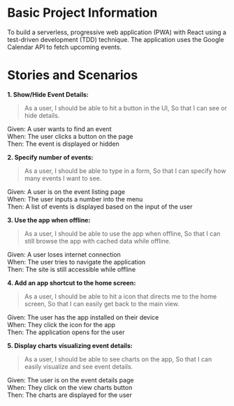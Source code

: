 # Basic Project Information 
To build a serverless, progressive web application (PWA) with React using a
test-driven development (TDD) technique. The application uses the Google
Calendar API to fetch upcoming events.

# Stories and Scenarios 
**1. Show/Hide Event Details:**
>As a user,
>I should be able to hit a button in the UI,
>So that I can see or hide details.

Given: A user wants to find an event  <br />
When: The user clicks a button on the page <br />
Then: The event is displayed or hidden  <br />


**2. Specify number of events:**
>As a user,
>I should be able to type in a form,
>So that I can specify how many events I want to see.

Given: A user is on the event listing page  <br />
When: The user inputs a number into the menu <br />
Then: A list of events is displayed based on the input of the user <br />

**3. Use the app when offline:**
>As a user,
>I should be able to use the app when offline,
>So that I can still browse the app with cached data while offline.

Given: A user loses internet connection <br />
When: The user tries to navigate the application <br />
Then: The site is still accessible while offline <br />

**4. Add an app shortcut to the home screen:**
>As a user, 
>I should be able to hit a icon that directs me to the home screen, 
>So that I can easily get back to the main view.

Given: The user has the app installed on their device <br />
When: They click the icon for the app <br />
Then: The application opens for the user <br />

**5. Display charts visualizing event details:** 
>As a user, 
>I should be able to see charts on the app, 
>So that I can easily visualize and see event details.

Given: The user is on the event details page <br />
When: They click on the view charts button <br />
Then: The charts are displayed for the user <br />
